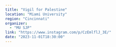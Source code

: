 ```yaml
---
title: "Vigil for Palestine"
location: "Miami University"
region: "Cincinnati"
organizer:
  - "MU SJP"
link: "https://www.instagram.com/p/CzEmlflJ_3E/"
date: "2023-11-01T18:30:00"
---
```

